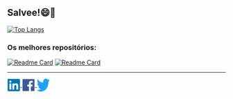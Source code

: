 ## Salvee!😄🤩

[![Top Langs](https://github-readme-stats.vercel.app/api/top-langs/?username=Felipesco&langs_count=10&layout=compact&theme=radical&custom_title=Linguagens)](https://github.com/Felipesco)

### Os melhores repositórios:

[![Readme Card](https://github-readme-stats.vercel.app/api/pin/?username=Felipesco&repo=Pentest-Studies&theme=radical&layout=compact)](https://github.com/Felipesco/Pentest-Studies)
[![Readme Card](https://github-readme-stats.vercel.app/api/pin/?username=Felipesco&repo=Confusion&theme=radical&layout=compact)](https://github.com/Felipesco/Confusion)

___

<a href="https://www.linkedin.com/in/felipe-santos-de-almeida-a211301b8/" target="_blank">
  <img align="center" alt="Felipe Santos-LinkedIn" height="30" width="30" src="https://raw.githubusercontent.com/devicons/devicon/master/icons/linkedin/linkedin-original.svg" style="max-width:100%;">
</a>
<a href="https://www.facebook.com/profile.php?id=100006484145243" target="_blank">
  <img align="center" alt="Felipe Santos-Facebook" height="30" width="30" src="https://raw.githubusercontent.com/devicons/devicon/master/icons/facebook/facebook-original.svg" style="max-width:100%;">
</a>
<a href="https://twitter.com/programad0" target="_blank">
  <img align="center" alt="Felipe Santos-Twitter" height="30" width="30" src="https://raw.githubusercontent.com/devicons/devicon/master/icons/twitter/twitter-original.svg" style="max-width:100%;">
</a>
